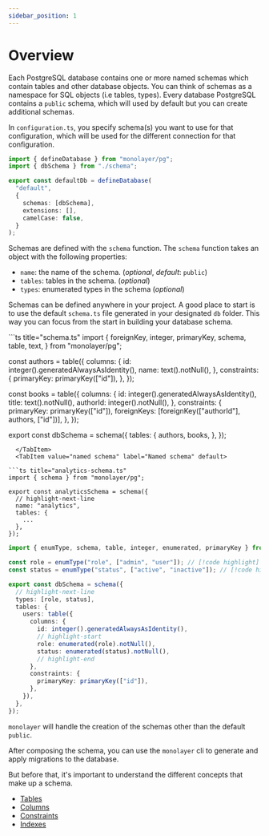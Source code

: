 ```yaml
---
sidebar_position: 1
---
```


# Overview

Each PostgreSQL database contains one or more named schemas which contain tables and other database objects.
You can think of schemas as a namespace for SQL objects (i.e tables, types).
Every database PostgreSQL contains a `public` schema, which will used by default but you can create additional schemas.

In `configuration.ts`, you specify schema(s) you want to use for that configuration, which will be used
for the different connection for that configuration.

```ts
import { defineDatabase } from "monolayer/pg";
import { dbSchema } from "./schema";

export const defaultDb = defineDatabase(
  "default",
  {
    schemas: [dbSchema],
    extensions: [],
    camelCase: false,
  }
);
```

Schemas are defined with the `schema` function. The `schema` function takes an object with the following properties:

- `name`: the name of the schema. (*optional*, *default*: `public`)
- `tables`: tables in the schema. (*optional*)
- `types`: enumerated types in the schema (*optional*)

Schemas can be defined anywhere in your project.
A good place to start is to use the default `schema.ts` file generated in your designated `db` folder.
This way you can focus from the start in building your database schema.

<Tabs>
  <TabItem value="default public schema" label="Public schema" default>
```ts title="schema.ts"
import { foreignKey, integer, primaryKey, schema, table, text, } from "monolayer/pg";

const authors = table({
  columns: {
    id: integer().generatedAlwaysAsIdentity(),
    name: text().notNull(),
  },
  constraints: {
    primaryKey: primaryKey(["id"]),
  },
});

const books = table({
  columns: {
    id: integer().generatedAlwaysAsIdentity(),
    title: text().notNull(),
    authorId: integer().notNull(),
  },
  constraints: {
    primaryKey: primaryKey(["id"]),
    foreignKeys: [foreignKey(["authorId"], authors, ["id"])],
  },
});

export const dbSchema = schema({
  tables: {
    authors,
    books,
  },
});
```
  </TabItem>
  <TabItem value="named schema" label="Named schema" default>

```ts title="analytics-schema.ts"
import { schema } from "monolayer/pg";

export const analyticsSchema = schema({
  // highlight-next-line
  name: "analytics",
  tables: {
    ...
  },
});
```
  </TabItem>

  <TabItem value="schema with types schema" label="Schema with enumerated types" default>

```ts title="schema.ts"
import { enumType, schema, table, integer, enumerated, primaryKey } from "monolayer/pg";

const role = enumType("role", ["admin", "user"]); // [!code highlight]
const status = enumType("status", ["active", "inactive"]); // [!code highlight]

export const dbSchema = schema({
  // highlight-next-line
  types: [role, status],
  tables: {
    users: table({
      columns: {
        id: integer().generatedAlwaysAsIdentity(),
        // highlight-start
        role: enumerated(role).notNull(),
        status: enumerated(status).notNull(),
        // highlight-end
      },
      constraints: {
        primaryKey: primaryKey(["id"]),
      },
    }),
  },
});
```
  </TabItem>
</Tabs>


`monolayer` will handle the creation of the schemas other than the default `public`.

After composing the schema, you can use the `monolayer` cli to generate and apply migrations
to the database.

But before that, it's important to understand the different concepts that make up a schema.

- [Tables](#tables)
- [Columns](#columns)
- [Constraints](#constraints)
- [Indexes](#indexes)
